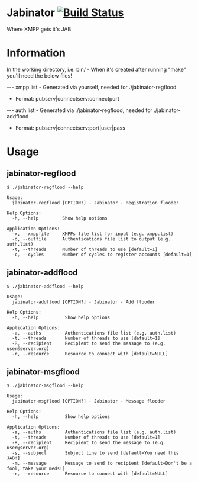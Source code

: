 # Jabinator [![Build Status](https://travis-ci.org/ManicSec/Jabinator.svg?branch=master)](https://travis-ci.org/ManicSec/Jabinator)
Where XMPP gets it's JAB

# Information
In the working directory, i.e. bin/ - When it's created after running "make" you'll need the below files!

--- xmpp.list - Generated via yourself, needed for ./jabinator-regflood

* Format: pubserv|connectserv:connectport

--- auth.list - Generated via ./jabinator-regflood, needed for ./jabinator-addflood

* Format: pubserv|connectserv:port|user|pass

# Usage
## jabinator-regflood
```
$ ./jabinator-regflood --help

Usage:
  jabinator-regflood [OPTION?] - Jabinator - Registration flooder

Help Options:
  -h, --help         Show help options

Application Options:
  -x, --xmppfile     XMPPs file list for input (e.g. xmpp.list)
  -o, --outfile      Authentications file list to output (e.g. auth.list)
  -t, --threads      Number of threads to use [default=1]
  -c, --cycles       Number of cycles to register accounts [default=1]
```


## jabinator-addflood
```
$ ./jabinator-addflood --help

Usage:
  jabinator-addflood [OPTION?] - Jabinator - Add flooder

Help Options:
  -h, --help          Show help options

Application Options:
  -a, --auths         Authentications file list (e.g. auth.list)
  -t, --threads       Number of threads to use [default=1]
  -R, --recipient     Recipient to send the message to (e.g. user@server.org)
  -r, --resource      Resource to connect with [default=NULL]
```


## jabinator-msgflood
```
$ ./jabinator-msgflood --help

Usage:
  jabinator-msgflood [OPTION?] - Jabinator - Message flooder

Help Options:
  -h, --help          Show help options

Application Options:
  -a, --auths         Authentications file list (e.g. auth.list)
  -t, --threads       Number of threads to use [default=1]
  -R, --recipient     Recipient to send the message to (e.g. user@server.org)
  -s, --subject       Subject line to send [default=You need this JAB!]
  -m, --message       Message to send to recipient [default=Don't be a fool, take your meds!]
  -r, --resource      Resource to connect with [default=NULL]
```


